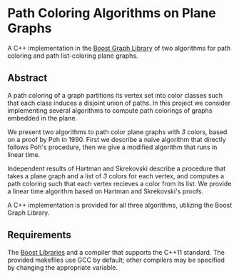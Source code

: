 # Path Coloring Algorithms on Plane Graphs
 A C++ implementation in the [Boost Graph Library](http://www.boost.org/doc/libs/1_64_0/libs/graph/doc/index.html) of two algorithms for path
 coloring and path list-coloring plane graphs.

## Abstract
 A path coloring of a graph partitions its vertex set into color classes such
 that each class induces a disjoint union of paths. In this project we consider
 implementing several algorithms to compute path colorings of graphs embedded in
 the plane.

 We present two algorithms to path color plane graphs with *3* colors, based on
 a proof by Poh in 1990. First we describe a naive algorithm that directly
 follows Poh's procedure, then we give a modified algorithm that runs in linear
 time.

 Independent results of Hartman and Skrekovski describe a procedure that takes a
 plane graph and a list of *3* colors for each vertex, and computes a path
 coloring such that each vertex recieves a color from its list. We provide
 a linear time algorithm based on Hartman and Skrekovski's proofs.

 A C++ implementation is provided for all three algorithms, utilizing the Boost
 Graph Library.

## Requirements
 The [Boost Libraries](http://www.boost.org/) and a compiler that supports the
 C++11 standard. The provided makefiles use GCC by default; other compilers may
 be specified by changing the appropriate variable.

